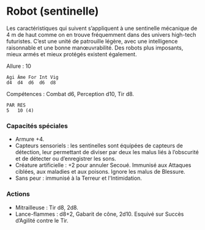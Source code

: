 
# Robot (sentinelle)
Les caractéristiques qui suivent s’appliquent à une sentinelle mécanique de 4 m de haut comme on en trouve fréquemment dans des univers high-tech futuristes. C’est une unité de patrouille légère, avec une intelligence raisonnable et une bonne manœuvrabilité. Des robots plus imposants, mieux armés et mieux protégés existent également.

Allure : 10

	Agi	Âme	For	Int	Vig
	d4	d4	d6	d6	d8

Compétences : Combat d6, Perception d10, Tir d8.

	PAR	RES
	5	10 (4)

### Capacités spéciales
- Armure +4.
- Capteurs sensoriels : les sentinelles sont équipées de capteurs de détection, leur permettant de diviser par deux les malus liés à l’obscurité et de détecter ou d’enregistrer les sons.
- Créature artificielle : +2 pour annuler Secoué. Immunisé aux Attaques ciblées, aux maladies et aux poisons. Ignore les malus de Blessure.
- Sans peur : immunisé à la Terreur et l'Intimidation.

### Actions
- Mitrailleuse : Tir d8, 2d8.
- Lance-flammes	: d8+2, Gabarit de cône, 2d10. Esquivé sur Succès d’Agilité contre le Tir.
